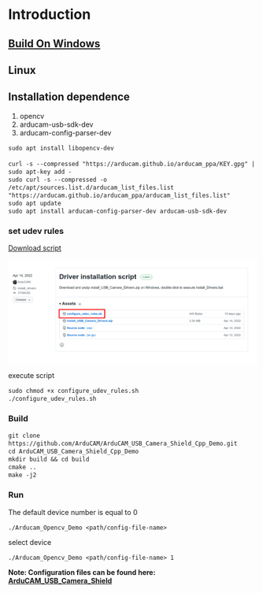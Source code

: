 # Introduction

## [Build On Windows](Build_Windows.md)

## Linux

## Installation dependence

1. opencv
2. arducam-usb-sdk-dev
3. arducam-config-parser-dev

```
sudo apt install libopencv-dev

curl -s --compressed "https://arducam.github.io/arducam_ppa/KEY.gpg" | sudo apt-key add -
sudo curl -s --compressed -o /etc/apt/sources.list.d/arducam_list_files.list "https://arducam.github.io/arducam_ppa/arducam_list_files.list"
sudo apt update
sudo apt install arducam-config-parser-dev arducam-usb-sdk-dev
```

### set udev rules

[Download script](https://github.com/ArduCAM/ArduCAM_USB_Camera_Shield/releases/download/install_drivers/configure_udev_rules.sh)

![udev](resources/images/driver/udev.png)

execute script

```
sudo chmod +x configure_udev_rules.sh
./configure_udev_rules.sh
```

### Build

```
git clone https://github.com/ArduCAM/ArduCAM_USB_Camera_Shield_Cpp_Demo.git
cd ArduCAM_USB_Camera_Shield_Cpp_Demo
mkdir build && cd build
cmake ..
make -j2
```

### Run

The default device number is equal to 0

```
./Arducam_Opencv_Demo <path/config-file-name>
```

select device

```
./Arducam_Opencv_Demo <path/config-file-name> 1
```

**Note: Configuration files can be found here: [ArduCAM_USB_Camera_Shield](https://github.com/ArduCAM/ArduCAM_USB_Camera_Shield/tree/master/Config)**